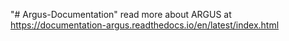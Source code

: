 "# Argus-Documentation" 
read more about ARGUS at https://documentation-argus.readthedocs.io/en/latest/index.html
